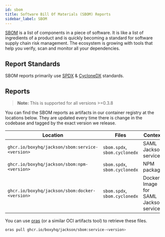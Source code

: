 ```yaml
---
id: sbom
title: Software Bill Of Materials (SBOM) Reports
sidebar_label: SBOM
---
```


[SBOM](https://en.wikipedia.org/wiki/Software_bill_of_materials) is a list of components in a piece of software. It is like a list
of ingredients of a product and is quickly becoming a standard for software supply chain risk management. The ecosystem is growing
with tools that help you verify, scan and monitor all your dependencies.

## Report Standards

SBOM reports primarily use [SPDX](https://en.wikipedia.org/wiki/Software_Package_Data_Exchange) &
[CycloneDX](https://cyclonedx.org/) standards.

## Reports

> **Note:** This is supported for all versions >=0.3.8

You can find the SBOM reports as artifacts in our container registry at the locations below. They are updated every time there is
change in the codebase and tagged by the exact version we release.

| Location                                        | Files                         | Context                               |
| ----------------------------------------------- | ----------------------------- | ------------------------------------- |
| `ghcr.io/boxyhq/jackson/sbom:service-<version>` | `sbom.spdx`, `sbom.cyclonedx` | SAML Jackson service                  |
| `ghcr.io/boxyhq/jackson/sbom:npm-<version>`     | `sbom.spdx`, `sbom.cyclonedx` | NPM package                           |
| `ghcr.io/boxyhq/jackson/sbom:docker-<version>`  | `sbom.spdx`, `sbom.cyclonedx` | Docker Image for SAML Jackson service |

You can use [oras](https://oras.land) (or a similar OCI artifacts tool) to retrieve these files.

```bash
oras pull ghcr.io/boxyhq/jackson/sbom:service-<version>
```

